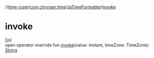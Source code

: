 //[time-core](../../../index.md)/[com.chrynan.time](../index.md)/[JsTimeFormatter](index.md)/[invoke](invoke.md)

# invoke

[js]\
open operator override fun [invoke](invoke.md)(value: Instant, timeZone: TimeZone): [String](https://kotlinlang.org/api/latest/jvm/stdlib/kotlin/-string/index.html)
